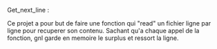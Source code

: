Get_next_line :

Ce projet a pour but de faire une fonction qui "read" un fichier ligne par ligne pour recuperer son contenu.
Sachant qu'a chaque appel de la fonction, gnl garde en memoire le surplus et ressort la ligne.
